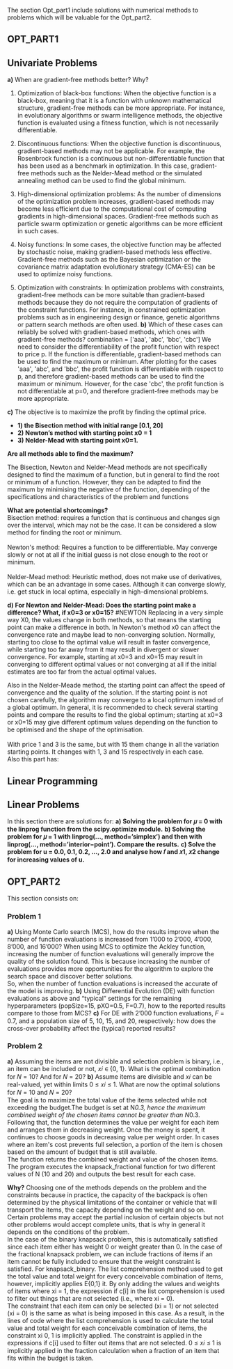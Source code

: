 The section Opt_part1 include solutions with numerical methods to problems which will be valuable for the Opt_part2.
## OPT_PART1
## Univariate Problems
**a)** When are gradient-free methods better? Why?
1. Optimization of black-box functions: When the objective function is a black-box, meaning that it is a function with unknown mathematical structure, gradient-free methods can be more appropriate. For instance, in evolutionary algorithms or swarm intelligence methods, the objective function is evaluated using a fitness function, which is not necessarily differentiable.

2. Discontinuous functions: When the objective function is discontinuous, gradient-based methods may not be applicable. For example, the Rosenbrock function is a continuous but non-differentiable function that has been used as a benchmark in optimization. In this case, gradient-free methods such as the Nelder-Mead method or the simulated annealing method can be used to find the global minimum.

3. High-dimensional optimization problems: As the number of dimensions of the optimization problem increases, gradient-based methods may become less efficient due to the computational cost of computing gradients in high-dimensional spaces. Gradient-free methods such as particle swarm optimization or genetic algorithms can be more efficient in such cases.

4. Noisy functions: In some cases, the objective function may be affected by stochastic noise, making gradient-based methods less effective. Gradient-free methods such as the Bayesian optimization or the covariance matrix adaptation evolutionary strategy (CMA-ES) can be used to optimize noisy functions.

5. Optimization with constraints: In optimization problems with constraints, gradient-free methods can be more suitable than gradient-based methods because they do not require the computation of gradients of the constraint functions. For instance, in constrained optimization problems such as in engineering design or finance, genetic algorithms or pattern search methods are often used.
**b)** Which of these cases can reliably be solved with gradient-based methods, which ones with gradient-free methods?
combination = ['aaa', 'abc', 'bbc', 'cbc']
We need to consider the differentiability of the profit function with respect to price p. If the function is differentiable, gradient-based methods can be used to find the maximum or minimum.
After plotting for the cases 'aaa', 'abc', and 'bbc', the profit function is differentiable with respect to p, and therefore gradient-based methods can be used to find the maximum or minimum. However, for the case 'cbc', the profit function is not differentiable at p=0, and therefore gradient-free methods may be more appropriate.

**c)** The objective is to maximize the profit by finding the optimal price.  
- **1) the Bisection method with initial range [0.1, 20]**
- **2) Newton’s method with starting point x0 = 1**  
- **3) Nelder-Mead with starting point x0=1.**  

**Are all methods able to find the maximum?** <br>  

The Bisection, Newton and Nelder-Mead methods are not specifically designed to
find the maximum of a function, but in general to find the root or minimum of a
function. However, they can be adapted to find the maximum by minimising the
negative of the function, depending of the specifications and characteristics of the
problem and functions

**What are potential shortcomings?**<br>
Bisection method: requires a function that is continuous and changes sign over the interval, which may not be the case. It can be considered a slow method for finding
the root or minimum.<br>
<br>
Newton's method: Requires a function to be differentiable. May converge slowly or
not at all if the initial guess is not close enough to the root or minimum.<br>
<br>
Nelder-Mead method: Heuristic method, does not make use of derivatives, which can
be an advantage in some cases. Although it can converge slowly, i.e. get stuck in
local optima, especially in high-dimensional problems.

**d) For Newton and Nelder-Mead: Does the starting point make a difference? What, if x0=3 or x0=15?**
#NEWTON
Replacing in a very simple way X0, the values change in both methods, so that means the starting point can make a difference in both. In Newton's method x0 can affect the convergence rate and maybe lead to non-converging solution. Normally, starting too close to the optimal value will result in faster convergence, while starting too far away from it may result in divergent or slower convergence. For example, starting at x0=3 and x0=15 may result in converging to different optimal values or not converging at all if the initial estimates are too far from the actual optimal values.

Also in the Nelder-Meade method, the starting point can affect the speed of convergence and the quality of the solution. If the starting point is not chosen carefully, the algorithm may converge to a local optimum instead of a global optimum. In general, it is recommended to check several starting points and compare the results to find the global optimum; starting at x0=3 or x0=15 may give different optimum values depending on the function to be optimised and the shape of the optimisation.
<br>
<br>
With price 1 and 3 is the same, but with 15 them change in all the variation starting points.
It changes with 1, 3 and 15 respectively in each case.  
Also this part has:
## Linear Programming
## Linear Problems 
In this section there are solutions for:
**a) Solving the problem for 𝜇 = 0 with the linprog function from the scipy.optimize module.**
**b) Solving the problem for 𝜇 = 1 with linprog(..., method=’simplex’) and then
with linprog(..., method=’interior−point’). Compare the results.**
**c) Solve the problem for u = 0.0, 0.1, 0.2, ..., 2.0 and analyse how 𝑓 and 𝑥1, 𝑥2
change for increasing values of u.**

## OPT_PART2
This section consists on:  
### Problem 1
**a)** Using Monte Carlo search (MCS), how do the results improve when the number of function evaluations is increased from 1’000 to 2’000, 4’000, 8’000, and 16’000?
When using MCS to optimize the Ackley function, increasing the number of function evaluations will generally improve the quality of the solution found. This is because
increasing the number of evaluations provides more opportunities for the algorithm to explore the search space and discover better solutions.<br>
So, when the number of function evaluations is increased the accurate of the model is improving.
**b)**  Using Differential Evolution (DE) with function evaluations as above and “typical” settings
for the remaining hyperparameters (popSize=15, pXO=0.5, F=0.7), how to the reported
results compare to those from MCS?
**c)** For DE with 2’000 function evaluations, 𝐹 = 0.7, and a population size of 5, 10, 15, and
20, respectively: how does the cross-over probability affect the (typical) reported results?

### Problem 2
**a)** Assuming the items are not divisible and selection problem is binary, i.e., an item can be
included or not, 𝑥𝑖 ∈ {0, 1}. What is the optimal combination for 𝑁 = 10? And for 𝑁 = 20?
**b)**  Assume items are divisible and 𝑥𝑖 can be real-valued, yet within limits 0 ≤ 𝑥𝑖 ≤ 1. What are now the optimal solutions for 𝑁 = 10 and 𝑁 = 20?  
The goal is to maximize the total value of the items selected while not exceeding the budget.The budget is set at N*0.3, hence the maximum combined weight of the chosen
items cannot be greater than N*0.3.<br>
Following that, the function determines the value per weight for each item and arranges them in decreasing weight. Once the money is spent, it continues to choose goods in decreasing value per weight order. In cases where an item's cost prevents full selection, a portion of the item is chosen based on the amount of budget that is still available.<br>
The function returns the combined weight and value of the chosen items.<br>
The program executes the knapsack_fractional function for two different values of N (10 and 20) and outputs the best result for each case.

**Why?**
Choosing one of the methods depends on the problem and the constraints because in practice, the capacity of the backpack is often determined by the physical limitations of the container or vehicle that will transport the items, the capacity depending on the weight and so on. Certain problems may accept the partial inclusion of certain objects but not other problems would accept complete units, that is why in general it depends on the conditions of the problem.  
In the case of the binary knapsack problem, this is automatically satisfied since each item either has weight 0 or weight greater than 0. In the case of the fractional knapsack problem, we can include fractions of items if an item cannot be fully included to ensure that the weight constraint is satisfied.
For knapsack_binary. The list comprehension method used to get the total value and total weight for every conceivable combination of items, however, implicitly applies E{0,1}
it. By only adding the values and weights of items where xi = 1, the expression if c[i] in the list comprehension is used to filter out things that are not selected (i.e., where xi = 0).<br>
The constraint that each item can only be selected (xi = 1) or not selected (xi = 0) is the same as what is being imposed in this case. As a result, in the lines of code where the list comprehension is used to calculate the total value and total weight for each conceivable combination of items, the constraint xi 0, 1 is implicitly applied. The
constraint is applied in the expressions if c[i] used to filter out items that are not selected.
0 ≤ 𝑥𝑖 ≤ 1 is implicitly applied in the fraction calculation when a fraction of an item that fits within the budget is taken.














